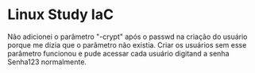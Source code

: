 # Linux Study IaC

Não adicionei o parâmetro "-crypt" após o passwd na criação do usuário porque me dizia que o parâmetro não existia.
Criar os usuários sem esse parâmetro funcionou e pude acessar cada usuário digitand a senha Senha123 normalmente.
